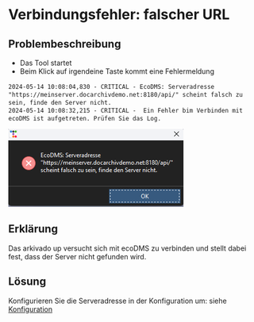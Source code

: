 # Verbindungsfehler: falscher URL


## Problembeschreibung

- Das Tool startet 
- Beim Klick auf irgendeine Taste kommt eine Fehlermeldung

``` title="Verbindungsfehler im Log"
2024-05-14 10:08:04,830 - CRITICAL - EcoDMS: Serveradresse "https://meinserver.docarchivdemo.net:8180/api/" scheint falsch zu sein, finde den Server nicht. 
2024-05-14 10:08:32,215 - CRITICAL -  Ein Fehler bim Verbinden mit ecoDMS ist aufgetreten. Prüfen Sie das Log.
``` 
![Fehlermeldung](img/Verbindungsfehler.png)


## Erklärung

Das arkivado up versucht sich mit ecoDMS zu verbinden und stellt dabei fest, dass der Server nicht gefunden wird.


## Lösung 

Konfigurieren Sie die Serveradresse in der Konfiguration um:
siehe [Konfiguration](<../../3. Konfiguration/004config.md>)
